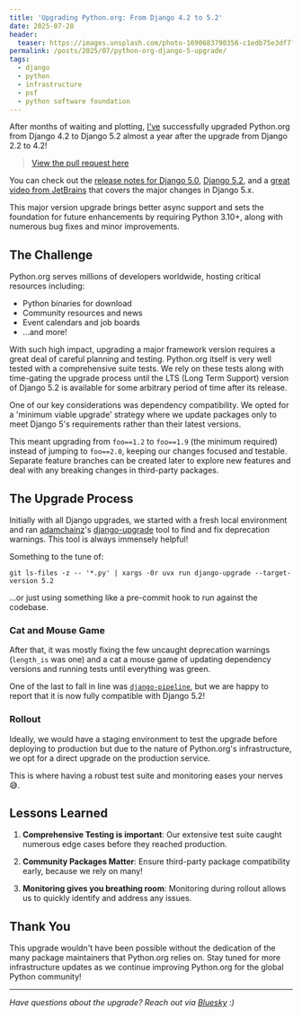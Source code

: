 ```yaml
---
title: 'Upgrading Python.org: From Django 4.2 to 5.2'
date: 2025-07-28
header:
  teaser: https://images.unsplash.com/photo-1690683790356-c1edb75e3df7?q=80&w=3609&auto=format&fit=crop&ixlib=rb-4.1.0&ixid=M3wxMjA3fDB8MHxwaG90by1wYWdlfHx8fGVufDB8fHx8fA%3D%3D
permalink: /posts/2025/07/python-org-django-5-upgrade/
tags:
  - django
  - python
  - infrastructure
  - psf
  - python software foundation
---
```


After months of waiting and plotting, [I've](https://github.com/JacobCoffee/) successfully upgraded Python.org from 
Django 4.2 to Django 5.2 almost a year after the upgrade from Django 2.2 to 4.2!

> [View the pull request here](https://github.com/python/pythondotorg/pull/2741)

You can check out the [release notes for Django 5.0][django-5.0-release-notes], [Django 5.2][django-5.2-release-notes],
and a [great video from JetBrains][whats-news-in-django-5] that covers the major changes in Django 5.x.

This major version upgrade brings better async support and sets the foundation for future 
enhancements by requiring Python 3.10+, along with numerous bug fixes and minor improvements.

## The Challenge

Python.org serves millions of developers worldwide, hosting critical resources including:
- Python binaries for download
- Community resources and news
- Event calendars and job boards
- ...and more!

With such high impact, upgrading a major framework version requires a great deal of careful planning and testing. 
Python.org itself is very well tested with a comprehensive suite tests. We rely on these tests along with
time-gating the upgrade process until the LTS (Long Term Support) version of Django 5.2 is available
for some arbitrary period of time after its release.

One of our key considerations was dependency compatibility. We opted for a 'minimum viable upgrade' strategy where
we update packages only to meet Django 5's requirements rather than their latest versions. 

This meant upgrading from `foo==1.2` to `foo==1.9` (the minimum required) instead of jumping to `foo==2.0`, 
keeping our changes focused and testable. Separate feature branches can be created later to explore new features
and deal with any breaking changes in third-party packages.

## The Upgrade Process

Initially with all Django upgrades, we started with a fresh local environment and ran 
[adamchainz](https://github.com/adamchainz)'s [django-upgrade](https://github.com/adamchainz/django-upgrade)
tool to find and fix deprecation warnings. This tool is always immensely helpful!

Something to the tune of:

```shell
git ls-files -z -- '*.py' | xargs -0r uvx run django-upgrade --target-version 5.2
```

...or just using something like a pre-commit hook to run against the codebase.

### Cat and Mouse Game

After that, it was mostly fixing the few uncaught deprecation warnings (`length_is` was one)
and a cat a mouse game of updating dependency versions and running tests until everything was green.

One of the last to fall in line was [`django-pipeline`](github.com/jazzband/django-pipeline/issues/834),
but we are happy to report that it is now fully compatible with Django 5.2!

### Rollout

Ideally, we would have a staging environment to test the upgrade before deploying to production but due 
to the nature of Python.org's infrastructure, we opt for a direct upgrade on the production service.

This is where having a robust test suite and monitoring eases your nerves 😅.

## Lessons Learned

1. **Comprehensive Testing is important**: Our extensive test suite caught numerous edge cases before they reached production.

2. **Community Packages Matter**: Ensure third-party package compatibility early, because we rely on many!

3. **Monitoring gives you breathing room**: Monitoring during rollout allows us to quickly identify and address any issues.

## Thank You

This upgrade wouldn't have been possible without the dedication of the many package maintainers that Python.org relies on.
Stay tuned for more infrastructure updates as we continue improving Python.org for the global Python community!

---

*Have questions about the upgrade? Reach out via [Bluesky][bluesky] :)*

[//]: # (links)
[django-5.0-release-notes]: https://docs.djangoproject.com/en/5.0/releases/5.0/
[django-5.2-release-notes]: https://docs.djangoproject.com/en/5.2/releases/5.2/
[whats-news-in-django-5]: https://www.youtube.com/watch?v=PiftWvafq80
[bluesky]: https://bsky.app/profile/monorepo.bsky.social
